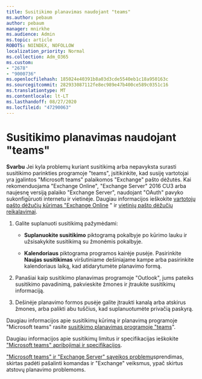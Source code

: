 ```yaml
---
title: Susitikimo planavimas naudojant "teams"
ms.author: pebaum
author: pebaum
manager: mnirkhe
ms.audience: Admin
ms.topic: article
ROBOTS: NOINDEX, NOFOLLOW
localization_priority: Normal
ms.collection: Adm_O365
ms.custom:
- "2678"
- "9000736"
ms.openlocfilehash: 185024e40391b8a03d3cde5540eb1c18a950163c
ms.sourcegitcommit: 282933087112fe8ec989e47b400ce589c0351c16
ms.translationtype: MT
ms.contentlocale: lt-LT
ms.lasthandoff: 08/27/2020
ms.locfileid: "47290063"
---
```

# <a name="schedule-a-meeting-in-teams"></a>Susitikimo planavimas naudojant "teams"

**Svarbu** Jei kyla problemų kuriant susitikimą arba nepavyksta surasti susitikimo parinkties programoje "teams", įsitikinkite, kad susiję vartotojai yra įgalintos "Microsoft teams" palaikomos "Exchange" pašto dėžutės. Kai rekomenduojama "Exchange Online", "Exchange Server" 2016 CU3 arba naujesnę versiją palaiko "Exchange Server", naudojant "OAuth" pavyko sukonfigūruoti internetu ir vietinėje. Daugiau informacijos ieškokite [vartotojų pašto dėžučių kūrimas "Exchange Online](https://docs.microsoft.com/exchange/recipients-in-exchange-online/create-user-mailboxes) " ir [vietinių pašto dėžučių reikalavimai](https://docs.microsoft.com/microsoftteams/exchange-teams-interact#requirements-for-mailboxes-hosted-on-premises). 

1. Galite suplanuoti susitikimą pažymėdami:

    - **Suplanuokite susitikimo** piktogramą pokalbyje po kūrimo lauku ir užsisakykite susitikimą su žmonėmis pokalbyje.

    - **Kalendoriaus** piktograma programos kairėje pusėje. Pasirinkite **Naujas susitikimas** viršutiniame dešiniajame kampe arba pasirinkite kalendoriaus laiką, kad atidarytumėte planavimo formą.

2. Panašiai kaip susitikimo planavimas programoje "Outlook", jums pateiks susitikimo pavadinimą, pakvieskite žmones ir įtraukite susitikimų informaciją.

3. Dešinėje planavimo formos pusėje galite įtraukti kanalą arba atskirus žmones, arba palikti abu tuščius, kad suplanuotumėte privačią paskyrą.

Daugiau informacijos apie susitikimų kūrimą ir planavimą programoje "Microsoft teams" rasite [susitikimo planavimas programoje "teams](https://support.office.com/article/Schedule-a-meeting-in-Teams-943507a9-8583-4c58-b5d2-8ec8265e04e5)".

Daugiau informacijos apie susitikimų limitus ir specifikacijas ieškokite ["Microsoft teams" apribojimai ir specifikacijos](https://docs.microsoft.com/microsoftteams/limits-specifications-teams#meetings-and-calls).

["Microsoft teams" ir "Exchange Server" sąveikos problemų](https://docs.microsoft.com/microsoftteams/troubleshoot/known-issues/teams-exchange-interaction-issue)sprendimas, skirtas padėti pašalinti komandas ir "Exchange" veiksmus, ypač skirtus atstovų planavimo problemoms.